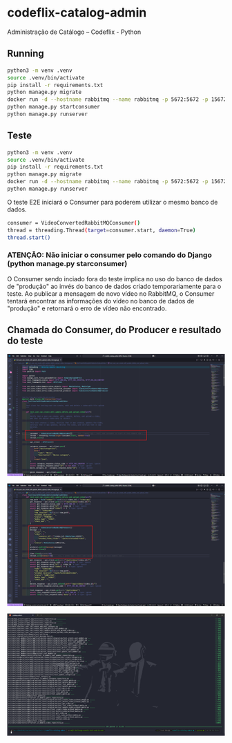 # codeflix-catalog-admin

Administração de Catálogo – Codeflix - Python

## Running

```bash
python3 -m venv .venv
source .venv/bin/activate
pip install -r requirements.txt
python manage.py migrate
docker run -d --hostname rabbitmq --name rabbitmq -p 5672:5672 -p 15672:15672 rabbitmq:3-management
python manage.py startconsumer
python manage.py runserver
```

## Teste

```bash
python3 -m venv .venv
source .venv/bin/activate
pip install -r requirements.txt
python manage.py migrate
docker run -d --hostname rabbitmq --name rabbitmq -p 5672:5672 -p 15672:15672 rabbitmq:3-management
python manage.py runserver
```

O teste E2E iniciará o Consumer para poderem utilizar o mesmo banco de dados.

```bash
consumer = VideoConvertedRabbitMQConsumer()
thread = threading.Thread(target=consumer.start, daemon=True)
thread.start()
```

### ATENÇÃO: Não iniciar o consumer pelo comando do Django (python manage.py starconsumer)

O Consumer sendo inciado fora do teste implica no uso do banco de dados de "produção" ao invés do banco de dados criado temporariamente para o teste. Ao publicar a mensagem de novo vídeo no RabbitMQ, o Consumer tentará encontrar as informações do vídeo no banco de dados de "produção" e retornará o erro de vídeo não encontrado.

## Chamada do Consumer, do Producer e resultado do teste

![Chamada do Consumer a partir do teste](.github/images/pytest_consumer_started.png)

![Chamada do Producer a partir do teste](.github/images/pytest_producer_publish.png)

![Resultado teste](.github/images/pytest_result.png)

